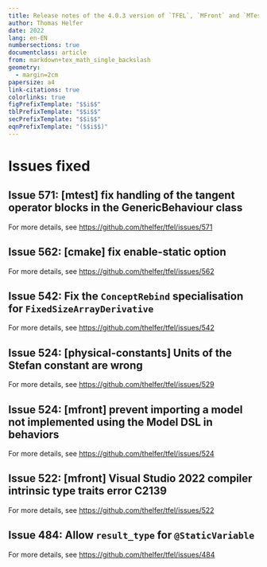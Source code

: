 ```yaml
---
title: Release notes of the 4.0.3 version of `TFEL`, `MFront` and `MTest`
author: Thomas Helfer
date: 2022
lang: en-EN
numbersections: true
documentclass: article
from: markdown+tex_math_single_backslash
geometry:
  - margin=2cm
papersize: a4
link-citations: true
colorlinks: true
figPrefixTemplate: "$$i$$"
tblPrefixTemplate: "$$i$$"
secPrefixTemplate: "$$i$$"
eqnPrefixTemplate: "($$i$$)"
---
```


# Issues fixed

## Issue 571: [mtest] fix handling of the tangent operator blocks in the GenericBehaviour class

For more details, see <https://github.com/thelfer/tfel/issues/571>

## Issue 562: [cmake] fix enable-static option

For more details, see <https://github.com/thelfer/tfel/issues/562>

## Issue 542: Fix the `ConceptRebind` specialisation for `FixedSizeArrayDerivative`

For more details, see <https://github.com/thelfer/tfel/issues/542>

## Issue 524: [physical-constants] Units of the Stefan constant are wrong

For more details, see <https://github.com/thelfer/tfel/issues/529>

## Issue 524: [mfront] prevent importing a model not implemented using the Model DSL in behaviors

For more details, see <https://github.com/thelfer/tfel/issues/524>

## Issue 522: [mfront] Visual Studio 2022 compiler intrinsic type traits error C2139

For more details, see <https://github.com/thelfer/tfel/issues/522>

## Issue 484: Allow `result_type` for `@StaticVariable`

For more details, see <https://github.com/thelfer/tfel/issues/484>


